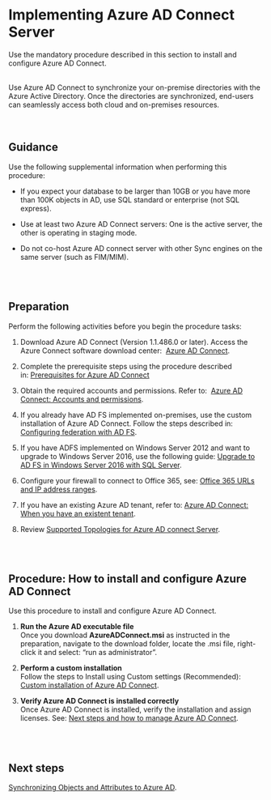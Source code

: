 # Implementing Azure AD Connect Server
Use the mandatory procedure described in this section to install and configure Azure AD Connect. 
<br />
<br />

Use Azure AD Connect to synchronize your on-premise directories with the Azure Active Directory. Once the directories are synchronized, end-users can seamlessly access both cloud and on-premises resources.  
<br />
<br />

## Guidance
Use the following supplemental information when performing this procedure:
- If you expect your database to be larger than 10GB or you have more than 100K objects in AD, use SQL standard or enterprise (not SQL express).

- Use at least two Azure AD Connect servers:  One is the active server,  the other is operating in staging mode. 
- Do not co-host Azure AD connect server with other Sync engines on the same server (such as FIM/MIM).
<br />
<br />

## Preparation
Perform the following activities before you begin the procedure tasks: 
1. Download Azure AD Connect (Version  1.1.486.0 or later). Access the Azure Connect software download center:  [Azure AD Connect](https://www.microsoft.com/en-us/download/details.aspx?id=47594).
	
2. Complete the prerequisite steps using the procedure described in: [Prerequisites for Azure AD Connect](https://docs.microsoft.com/en-us/azure/active-directory/connect/active-directory-aadconnect-prerequisites)  
	
3. Obtain the required accounts and permissions. Refer to:  [Azure AD Connect: Accounts and permissions](https://docs.microsoft.com/en-us/azure/active-directory/connect/active-directory-aadconnect-accounts-permissions). 
	
4. If you already have AD FS implemented on-premises, use the custom installation of Azure AD Connect. Follow the steps described in:      [Configuring federation with AD FS](https://docs.microsoft.com/en-us/azure/active-directory/connect/active-directory-aadconnect-get-started-custom#ad-fs-configuration-pre-requisites).
	
5. If you have ADFS implemented on Windows Server 2012 and want to upgrade to Windows Server 2016, use the following guide:  [Upgrade to AD FS in Windows Server 2016 with SQL Server](https://docs.microsoft.com/en-us/windows-server/identity/ad-fs/deployment/upgrading-to-ad-fs-in-windows-server-sql#moving-from-a-windows-server-2012-r2-ad-fs-farm-to-a-windows-server-2016-ad-fs-farm).
	
  6. Configure your firewall to connect to Office 365, see: [Office 365 URLs and IP address ranges](https://support.office.com/en-us/article/Office-365-URLs-and-IP-address-ranges-8548a211-3fe7-47cb-abb1-355ea5aa88a2).
	
  7. If you have an existing Azure AD tenant, refer to: [Azure AD Connect: When you have an existent tenant](https://docs.microsoft.com/en-us/azure/active-directory/connect/active-directory-aadconnect-existing-tenant).
	
  8. Review [Supported Topologies for Azure AD connect Server](https://docs.microsoft.com/en-us/azure/active-directory/connect/active-directory-aadconnect-topologies). 
<br />
<br />

## Procedure:  How to install and configure Azure AD Connect 
Use this procedure to install and configure Azure AD Connect. 

1. **Run the Azure AD executable file**   
    Once you download **AzureADConnect.msi** as instructed in the preparation, navigate to the download folder, locate the .msi file, right-click it and select: “run as administrator”.
	
2. **Perform a custom installation**   
   Follow the steps to Install using Custom settings (Recommended):  [Custom installation of Azure AD Connect](https://docs.microsoft.com/en-us/azure/active-directory/connect/active-directory-aadconnect-get-started-custom).
	
3. **Verify Azure AD Connect is installed correctly**   
   Once Azure AD Connect is installed, verify the installation and assign licenses. See: [Next steps and how to manage Azure AD Connect](https://docs.microsoft.com/en-us/azure/active-directory/connect/active-directory-aadconnect-whats-next). 
<br />
<br />

## Next steps 
[Synchronizing Objects and Attributes to Azure AD](https://github.com/alvarovitta/Azure-Identity/blob/master/2.1.1-Synchronizing-Objects-and-Attributes-to-Azure-AD.md).

